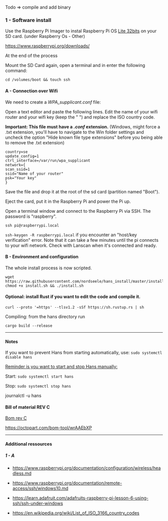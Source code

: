 Todo  => compile and add binary

### 1 - Software install

Use the Raspberry Pi Imager to instal Raspberry Pi OS <u>Lite 32bits</u> on your SD card. (under Raspberry Os - Other)

https://www.raspberrypi.org/downloads/

At the end of the process 

Mount the SD Card again, open a terminal and in enter the following command:

```shell
cd /volumes/boot && touch ssh
```



#### A - Connection over Wifi 

We need to create a *WPA_supplicant.conf* file:

Open a text editor and paste the following lines. Edit the name of your wifi router and your wifi key (keep the " ") and replace the ISO country code. 

**Important: This file must have a ***.conf*** extension.** (Windows, might force a .txt extension, you'll have to navigate to the Win folder settings and uncheck the option "Hide known file type extensions" before you being able to remove the .txt extension)

    country=se
    update_config=1
    ctrl_interface=/var/run/wpa_supplicant
    network={
    scan_ssid=1
    ssid="Name of your router"
    psk="Your key"
    }


Save the file and drop it at the root of the sd card (partition named "Boot").

Eject the card, put it in the Raspberry Pi and power the Pi up.


Open a terminal window and connect to the Raspberry Pi via SSH. The password is "raspberry".

```shell
ssh pi@raspberrypi.local 
```

`ssh-keygen -R raspberrypi.local` if you encounter an "host/key verification" error. Note that it can take a few minutes until the pi connects to your wifi network. Check with Lanscan when it's connected and ready.

#### B - Environment and configuration

The whole install process is now scripted.

```shell
wget https://raw.githubusercontent.com/nordseele/hans_install/master/install.sh
chmod +x install.sh && ./install.sh
```

#### Optional: install Rust if you want to edit the code and compile it.

    curl --proto '=https' --tlsv1.2 -sSf https://sh.rustup.rs | sh

Compiling: from the hans directory run

`cargo build --release`





___
#### Notes

If you want to prevent Hans from starting automatically, use: `sudo systemctl disable hans` 

<u>Reminder is you want to start and stop Hans manually:</u>

Start: `sudo systemctl start hans`

Stop: `sudo systemctl stop hans`

journalctl -u hans


#### Bill of material REV C

[Bom rev C](bom_revC.md)

https://octopart.com/bom-tool/wrAAEbXP


____

#### Additional ressources

##### 1 - A

- https://www.raspberrypi.org/documentation/configuration/wireless/headless.md

- https://www.raspberrypi.org/documentation/remote-access/ssh/windows10.md

- https://learn.adafruit.com/adafruits-raspberry-pi-lesson-6-using-ssh/ssh-under-windows

- https://en.wikipedia.org/wiki/List_of_ISO_3166_country_codes
